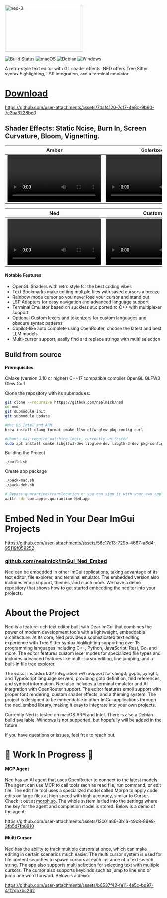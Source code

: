 <img width="250" height="150" alt="ned-3" src="https://github.com/user-attachments/assets/49cc36bf-1164-4bdc-bc22-7b89a0021c77" />

<img src="https://github.com/nealmick/ned/actions/workflows/pack-app.yml/badge.svg" alt="Build Status">  ![macOS](https://img.shields.io/badge/macOS-✓-success?logo=apple&logoColor=white)  ![Debian](https://img.shields.io/badge/Debian-✓-success?logo=debian&logoColor=white)  ![Windows](https://img.shields.io/badge/Windows-✗%20coming%20soon-red?logo=microsoft&logoColor=white)

A retro-style text editor with GL shader effects. NED offers Tree Sitter syntax highlighting, LSP integration, and a terminal emulator.


# [Download](https://github.com/nealmick/ned/releases)

https://github.com/user-attachments/assets/74af4120-7cf7-4e8c-9b60-7e2aa3228be0

## Shader Effects:  Static Noise, Burn In, Screen Curvature, Bloom, Vignetting. 
| Amber | Solarized |
|---------|---------|
| <video src="https://github.com/user-attachments/assets/1461119f-8eef-4fe0-8564-c49ab1d0b227" width="300"></video> | <video src="https://github.com/user-attachments/assets/465204eb-cd81-4621-8a03-e5319b8a9103" width="300"></video> |

| Ned | Custom |
|---------|---------|
| <video src="https://github.com/user-attachments/assets/9f352517-2c51-4fa2-a008-84c254175326" width="300"></video> | <video src="https://github.com/user-attachments/assets/86c6810e-2507-440c-80cd-467df04483ce" width="300"></video> |




#### Notable Features
- OpenGL Shaders with retro style for the best coding vibes
- Text Bookmarks make editing multiple files with saved cursors a breeze
- Rainbow mode cursor so you never lose your cursor and stand out
- LSP Adapters for easy navigation and advanced language support
- Terminal Emulator based on suckless st.c ported to C++ with multiplexer support
- Optional Custom lexers and tokenizers for custom languages and obscure syntax patterns
- Copilot-like auto complete using OpenRouter, choose the latest and best LLM models
- Multi-cursor support, easily find and replace strings with multi selection



## Build from source
#### Prerequisites
CMake (version 3.10 or higher)
C++17 compatible compiler
OpenGL
GLFW3
Glew
Curl

Clone the repository with its submodules:
```sh
git clone --recursive https://github.com/nealmick/ned
cd ned
git submodule init
git submodule update

#Mac OS Intel and ARM
brew install clang-format cmake llvm glfw glew pkg-config curl

#Ubuntu may require patching logic, currently un-tested
sudo apt install cmake libglfw3-dev libglew-dev libgtk-3-dev pkg-config build-essential libcurl4-openssl-dev clang-format mesa-utils

```

Building the Project
```sh
./build.sh

```

Create app package
```sh
./pack-mac.sh
./pack-deb.sh

# Bypass quarantine/translocation or you can sign it with your own apple dev acc
xattr -dr com.apple.quarantine Ned.app

```


# Embed Ned in Your Dear ImGui Projects

https://github.com/user-attachments/assets/56c17e13-729b-4667-a6d4-95119f059252
### [github.com/nealmick/ImGui_Ned_Embed](https://github.com/nealmick/ImGui_Ned_Embed)

Ned can be embedded in other ImGui applications, taking advantage of its text editor, file explorer, and terminal emulator. The embedded version also includes emoji support, themes, and much more. We have a demo repository that shows how to get started embedding the neditor into your projects.







# About the Project
Ned is a feature-rich text editor built with Dear ImGui that combines the power of modern development tools with a lightweight, embeddable architecture. At its core, Ned provides a sophisticated text editing experience with Tree Sitter syntax highlighting supporting over 15 programming languages including C++, Python, JavaScript, Rust, Go, and more. The editor features custom lexer modes for specialized file types and includes advanced features like multi-cursor editing, line jumping, and a built-in file tree explorer.

The editor includes LSP integration with support for clangd, gopls, pyright, and TypeScript language servers, providing goto definition, find references, and symbol information. Ned also includes a terminal emulator and AI integration with OpenRouter support. The editor features emoji support with proper font rendering, custom shader effects, and a theming system. The project is designed to be embeddable in other ImGui applications through the ned_embed library, making it easy to integrate into your own projects.

Currently Ned is tested on macOS ARM and Intel. There is also a Debian build available. Windows is not supported, but hopefully will be added in the future.  

If you have questions or issues, feel free to reach out.


# 👷 Work In Progress 🔨
#### MCP Agent 
Ned has an AI agent that uses OpenRouter to connect to the latest models. The agent can use MCP to call tools such as read file, run command, or edit file. The edit file tool uses a specialized model called Morph to apply code edits on large files at high speed with high accuracy, similar to Cursor. Check it out at [morph.so](https://morphllm.com). The whole system is tied into the settings where the key for the agent and completion model is stored. Below is a demo of the agent:

https://github.com/user-attachments/assets/13c01a86-3b16-49c8-89e8-3fb5d7fb8910

#### Multi Cursor
Ned has the ability to track multiple cursors at once, which can make editing in certain scenarios much easier. The multi cursor system is used for file content searches to spawn cursors at each instance of a text search string. The app also supports multi selection for selecting text with multiple cursors. The cursor also supports keybinds such as jump to line end or jump one word forward. Below is a demo:

https://github.com/user-attachments/assets/b6537f42-fe11-4e5c-bd97-41f2db7bc262
